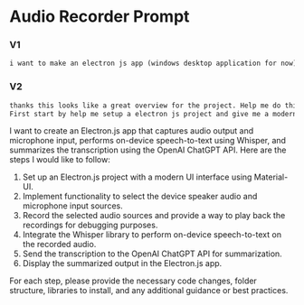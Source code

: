 # Audio Recorder Prompt

### V1 
```markdown
i want to make an electron js app (windows desktop application for now) where i want to get audio output and microphone input. So for example i am in a google meet meeting i would like the electron js application to have access to my mic source of what i am saying and also access to the device speaker output of what the person in the meeting is saying. And once i have access to these source i want to record them and do an on-device speech to text using some offline/on-device version of whisper model. And then once i have a transcription of the recording using this model then i would send it to open-ai chatgpt api for summarization. whose output will be shown in the electron js app
```

### V2
```markdown
thanks this looks like a great overview for the project. Help me do things step by step and i will ask for help if needed for each step
First start by help me setup a electron js project and give me a modern UI interface using material ui or joy ui if possible and then help me get the device speaker audio and mic input source selection option. And for the first step let me record these two and hear a recording of these for debugging purposes. Give me the full code, the folder structure, the libraries to install and the different code files and their location for this step
```

I want to create an Electron.js app that captures audio output and microphone input, performs on-device speech-to-text using Whisper, and summarizes the transcription using the OpenAI ChatGPT API. Here are the steps I would like to follow:

1. Set up an Electron.js project with a modern UI interface using Material-UI.
2. Implement functionality to select the device speaker audio and microphone input sources.
3. Record the selected audio sources and provide a way to play back the recordings for debugging purposes.
4. Integrate the Whisper library to perform on-device speech-to-text on the recorded audio.
5. Send the transcription to the OpenAI ChatGPT API for summarization.
6. Display the summarized output in the Electron.js app.

For each step, please provide the necessary code changes, folder structure, libraries to install, and any additional guidance or best practices.